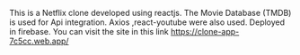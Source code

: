 This is a Netflix clone developed using reactjs.
The Movie Database (TMDB) is used for Api integration. 
Axios ,react-youtube were also used. Deployed in firebase.
You can visit the site in this link https://clone-app-7c5cc.web.app/
